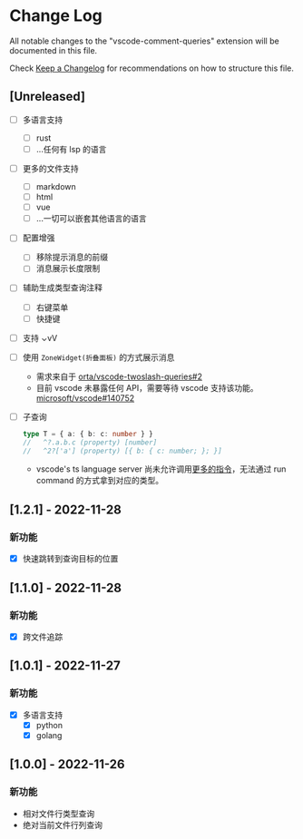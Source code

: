 # Change Log

All notable changes to the "vscode-comment-queries" extension will be documented in this file.

Check [Keep a Changelog](http://keepachangelog.com/) for recommendations on how to structure this file.

## [Unreleased]

* [ ] 多语言支持
  * [ ] rust
  * [ ] ...任何有 lsp 的语言
* [ ] 更多的文件支持
  * [ ] markdown
  * [ ] html
  * [ ] vue
  * [ ] ...一切可以嵌套其他语言的语言
* [ ] 配置增强
  * [ ] 移除提示消息的前缀
  * [ ] 消息展示长度限制
* [ ] 辅助生成类型查询注释
  * [ ] 右键菜单
  * [ ] 快捷键
* [ ] 支持 ⌄vV
* [ ] 使用 `ZoneWidget(折叠面板)` 的方式展示消息
  * 需求来自于 [orta/vscode-twoslash-queries#2](https://github.com/orta/vscode-twoslash-queries/issues/2)
  * 目前 vscode 未暴露任何 API，需要等待 vscode 支持该功能。[microsoft/vscode#140752](https://github.com/microsoft/vscode/issues/140752)
* [ ] 子查询

  ```ts
  type T = { a: { b: c: number } }
  //   ^?.a.b.c (property) [number]
  //   ^2?['a'] (property) [{ b: { c: number; }; }]
  ```
  * vscode's ts language server 尚未允许调用[更多的指令](https://github.com/microsoft/vscode/blob/3a52e79cead6fa54139f5d0098c3380c6546ab4a/extensions/typescript-language-features/src/commands/tsserverRequests.ts#L26-L37)，无法通过 run command 的方式拿到对应的类型。

## [1.2.1] - 2022-11-28

### 新功能

* [x] 快速跳转到查询目标的位置

## [1.1.0] - 2022-11-28

### 新功能

* [x] 跨文件追踪

## [1.0.1] - 2022-11-27

### 新功能

* [x] 多语言支持
  * [x] python
  * [x] golang

## [1.0.0] - 2022-11-26

### 新功能

* 相对文件行类型查询
* 绝对当前文件行列查询
